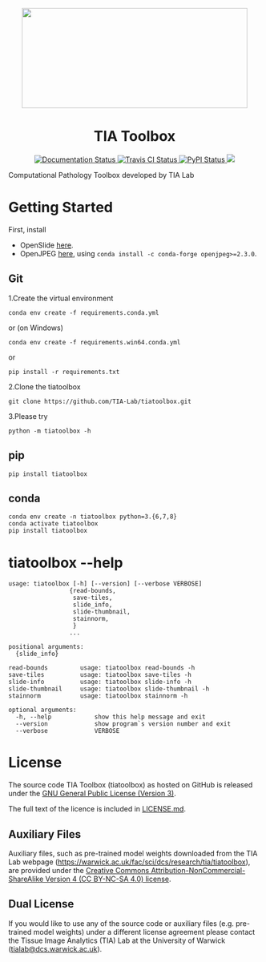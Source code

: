 <p align="center">
  <img width="450" height="200" src="https://warwick.ac.uk/fac/sci/dcs/research/tia/tiatoolbox/files/tialab_logo.png">
</p>
<h1 align="center">TIA Toolbox</h1>
<p align="center">
  <a href="https://tia-toolbox.readthedocs.io/en/latest/?badge=latest">
    <img src="https://readthedocs.org/projects/tia-toolbox/badge/?version=latest" alt="Documentation Status" />
  </a>
  <a href="https://travis-ci.org/TIA-Lab/tiatoolbox">
    <img src="https://travis-ci.org/TIA-Lab/tiatoolbox.svg?branch=master" alt="Travis CI Status" />
  </a>
  <a href="https://badge.fury.io/py/tiatoolbox">
    <img src="https://badge.fury.io/py/tiatoolbox.svg" alt="PyPI Status" />
  </a>
    <a href="https://codecov.io/gh/TIA-Lab/tiatoolbox">
      <img src="https://codecov.io/gh/TIA-Lab/tiatoolbox/branch/master/graph/badge.svg?token=7UZEMacQHm"/>
    </a>
</p>

Computational Pathology Toolbox developed by TIA Lab

Getting Started
===============

First, install
- OpenSlide [here](https://openslide.org/download/).
- OpenJPEG [here](https://www.openjpeg.org/), using
`conda install -c conda-forge openjpeg>=2.3.0`.

Git
---

1.Create the virtual environment

    conda env create -f requirements.conda.yml
or (on Windows)

    conda env create -f requirements.win64.conda.yml

or

    pip install -r requirements.txt

2.Clone the tiatoolbox

    git clone https://github.com/TIA-Lab/tiatoolbox.git

3.Please try

    python -m tiatoolbox -h

pip
---

    pip install tiatoolbox

conda
-----

    conda env create -n tiatoolbox python=3.{6,7,8}
    conda activate tiatoolbox
    pip install tiatoolbox

tiatoolbox --help
=================

    usage: tiatoolbox [-h] [--version] [--verbose VERBOSE]
                     {read-bounds,
                      save-tiles,
                      slide_info,
                      slide-thumbnail,
                      stainnorm,
                      }
                     ...

    positional arguments:
      {slide_info}

    read-bounds         usage: tiatoolbox read-bounds -h
    save-tiles          usage: tiatoolbox save-tiles -h
    slide-info          usage: tiatoolbox slide-info -h
    slide-thumbnail     usage: tiatoolbox slide-thumbnail -h
    stainnorm           usage: tiatoolbox stainnorm -h

    optional arguments:
      -h, --help            show this help message and exit
      --version             show program`s version number and exit
      --verbose             VERBOSE


License
=======

The source code TIA Toolbox (tiatoolbox) as hosted on GitHub is released under the [GNU General Public License (Version 3)].

The full text of the licence is included in [LICENSE.md](https://raw.githubusercontent.com/TIA-Lab/tiatoolbox/develop/LICENSE.md).

[GNU General Public License (Version 3)]: https://www.gnu.org/licenses/gpl-3.0.html


Auxiliary Files
---------------

Auxiliary files, such as pre-trained model weights downloaded from the TIA Lab webpage (https://warwick.ac.uk/fac/sci/dcs/research/tia/tiatoolbox), are provided under the [Creative Commons Attribution-NonCommercial-ShareAlike Version 4 (CC BY-NC-SA 4.0) license](https://creativecommons.org/licenses/by-nc-sa/4.0/).


Dual License
------------

If you would like to use any of the source code or auxiliary files (e.g. pre-trained model weights) under a different license agreement please contact the Tissue Image Analytics (TIA) Lab at the University of Warwick (tialab@dcs.warwick.ac.uk).
